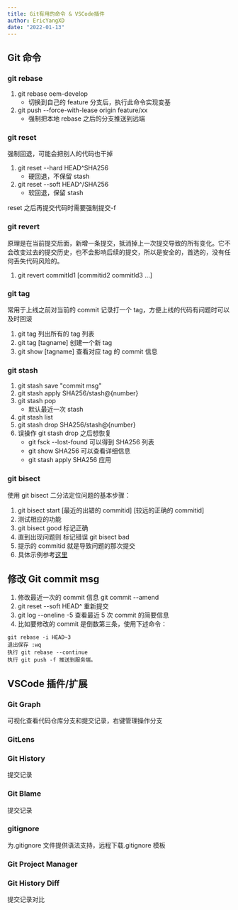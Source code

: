```yaml
---
title: Git有用的命令 & VSCode插件
author: EricYangXD
date: "2022-01-13"
---
```


## Git 命令

### git rebase

1. git rebase oem-develop
    - 切换到自己的 feature 分支后，执行此命令实现变基
2. git push --force-with-lease origin feature/xx
    - 强制把本地 rebase 之后的分支推送到远端

### git reset

强制回退，可能会把别人的代码也干掉

1. git reset --hard HEAD^SHA256
    - 硬回退，不保留 stash
2. git reset --soft HEAD^/SHA256
    - 软回退，保留 stash

reset 之后再提交代码时需要强制提交-f

### git revert

原理是在当前提交后面，新增一条提交，抵消掉上一次提交导致的所有变化。它不会改变过去的提交历史，也不会影响后续的提交，所以是安全的，首选的，没有任何丢失代码风险的。

1. git revert commitId1 [commitid2 commitId3 ...]

### git tag

常用于上线之前对当前的 commit 记录打一个 tag，方便上线的代码有问题时可以及时回滚

1. git tag 列出所有的 tag 列表
2. git tag [tagname] 创建一个新 tag
3. git show [tagname] 查看对应 tag 的 commit 信息

### git stash

1. git stash save "commit msg"
2. git stash apply SHA256/stash@{number}
3. git stash pop
    - 默认最近一次 stash
4. git stash list
5. git stash drop SHA256/stash@{number}
6. 误操作 git stash drop 之后想恢复
    - git fsck --lost-found 可以得到 SHA256 列表
    - git show SHA256 可以查看详细信息
    - git stash apply SHA256 应用

### git bisect

使用 git bisect 二分法定位问题的基本步骤：

1. git bisect start [最近的出错的 commitid] [较远的正确的 commitid]
2. 测试相应的功能
3. git bisect good 标记正确
4. 直到出现问题则 标记错误 git bisect bad
5. 提示的 commitid 就是导致问题的那次提交
6. 具体示例参考[这里](https://mp.weixin.qq.com/s/d0LvAd8cDQD_3KSX1fOpkQ)

## 修改 Git commit msg

1. 修改最近一次的 commit 信息 git commit --amend
2. git reset --soft HEAD^ 重新提交
3. git log --oneline -5 查看最近 5 次 commit 的简要信息
4. 比如要修改的 commit 是倒数第三条，使用下述命令：

```
git rebase -i HEAD~3
退出保存 :wq
执行 git rebase --continue
执行 git push -f 推送到服务端。
```

## VSCode 插件/扩展

### Git Graph

可视化查看代码仓库分支和提交记录，右键管理操作分支

### GitLens

### Git History

提交记录

### Git Blame

提交记录

### gitignore

为.gitignore 文件提供语法支持，远程下载.gitignore 模板

### Git Project Manager

### Git History Diff

提交记录对比
